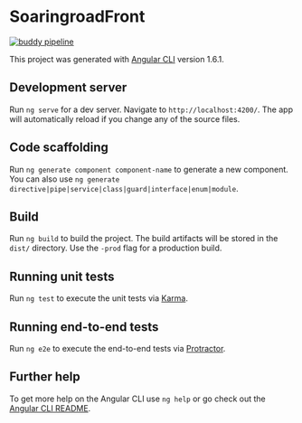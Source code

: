 # SoaringroadFront

[![buddy pipeline](https://app.buddy.works/wangzhenhui1992/soaringroad-front/pipelines/pipeline/151791/badge.svg?token=4547ad6ed24bf33c890870fc84fe7b60afcf8bded2d23ac4b09ce39362718732 "buddy pipeline")](https://app.buddy.works/wangzhenhui1992/soaringroad-front/pipelines/pipeline/151791)

This project was generated with [Angular CLI](https://github.com/angular/angular-cli) version 1.6.1.

## Development server

Run `ng serve` for a dev server. Navigate to `http://localhost:4200/`. The app will automatically reload if you change any of the source files.

## Code scaffolding

Run `ng generate component component-name` to generate a new component. You can also use `ng generate directive|pipe|service|class|guard|interface|enum|module`.

## Build

Run `ng build` to build the project. The build artifacts will be stored in the `dist/` directory. Use the `-prod` flag for a production build.

## Running unit tests

Run `ng test` to execute the unit tests via [Karma](https://karma-runner.github.io).

## Running end-to-end tests

Run `ng e2e` to execute the end-to-end tests via [Protractor](http://www.protractortest.org/).

## Further help

To get more help on the Angular CLI use `ng help` or go check out the [Angular CLI README](https://github.com/angular/angular-cli/blob/master/README.md).
